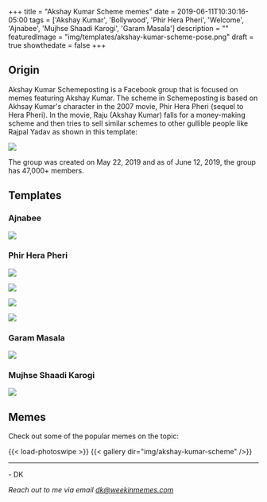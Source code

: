 +++
title = "Akshay Kumar Scheme memes"
date = 2019-06-11T10:30:16-05:00
tags = ['Akshay Kumar', 'Bollywood', 'Phir Hera Pheri', 'Welcome', 'Ajnabee', 'Mujhse Shaadi Karogi', 'Garam Masala']
description = ""
featuredImage = "img/templates/akshay-kumar-scheme-pose.png"
draft = true
showthedate = false
+++

## Origin

Akshay Kumar Schemeposting is a Facebook group that is focused on memes featuring Akshay Kumar. The scheme in Schemeposting is based on Akhsay Kumar's character in the 2007 movie, Phir Hera Pheri (sequel to Hera Pheri). In the movie, Raju (Akshay Kumar) falls for a money-making scheme and then tries to sell similar schemes to other gullible people like Rajpal Yadav as shown in this template:
<!--more-->
![](img/templates/akshay-kumar-scheme-with-text.png)

The group was created on May 22, 2019 and as of June 12, 2019, the group has 47,000+ members.


## Templates

### Ajnabee

![](img/templates/akshay-kumar-scheme-switch.jpg)

### Phir Hera Pheri

![](img/templates/akshay-kumar-scheme-pose.png)

![](img/templates/akshay-kumar-scheme-paisa-ho-to-with-text.png)

![](img/templates/akshay-kumar-scheme-with-text.png)

![](img/templates/akshay-kumar-scheme-paisa-laaya-with-text.png)

### Garam Masala

![](img/templates/akshay-kumar-scheme-baap-with-text.png)

### Mujhse Shaadi Karogi

![](img/templates/akshay-kumar-scheme-maal-with-text.png)



## Memes

Check out some of the popular memes on the topic:

{{< load-photoswipe >}}
{{< gallery dir="img/akshay-kumar-scheme" />}}




---
\- DK

*Reach out to me via email dk@weekinmemes.com*